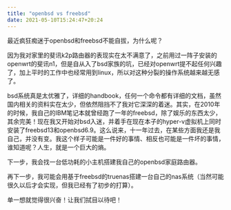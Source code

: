 ```yaml
---
title: "openbsd vs freebsd"
date: 2021-05-10T15:24:47+20:24
---
```

最近疯狂痴迷于openbsd和freebsd不能自拔，为什么呢？

因为我对家里的斐讯k2p路由器的表现实在太不满意了，之前用过一阵子安装的openwrt的斐讯n1，但是自从入了bsd家族的坑，已经对openwrt提不起任何兴趣了，加上平时的工作中也经常用到linux，所以对这种分裂的操作系统越来越无感了。

bsd系统真是太优雅了，详细的handbook，任何一个命令都有详细的文档，虽然国内相关的资料实在太少，但依然阻挡不了我对它深深的着迷。其实，在2010年的时候，我自己的IBM笔记本就曾经跑了一年的freebsd，除了娱乐的东西太少，其余完美！现在我又开始对bsd入迷，并着手在现在本子的hyper-v虚拟机上同时安装了freebsd13和openbsd6.9。这么说来，十一年过去，在某些方面我还是我自己，并没有变。我这个样子可能是一件好的事情、相反也可能是一件坏的事情，谁知道呢？人生，就是一个巨大的熵。

下一步，我会找一台低功耗的小主机搭建我自己的openbsd家庭路由器。

再下一步，我可能会用基于freebsd的truenas搭建一台自己的nas系统（当然可能很久以后才会实现，但我已经有了初步的打算）。

单一想就觉得很兴奋！让我们拭目以待吧！